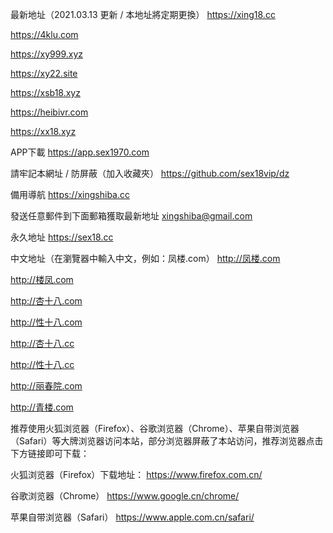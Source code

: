 最新地址（2021.03.13 更新 / 本地址將定期更換）
https://xing18.cc

https://4klu.com

https://xy999.xyz

https://xy22.site

https://xsb18.xyz

https://heibivr.com

https://xx18.xyz

APP下載
https://app.sex1970.com

請牢記本網址 / 防屏蔽（加入收藏夾）
https://github.com/sex18vip/dz

備用導航
https://xingshiba.cc

發送任意郵件到下面郵箱獲取最新地址
xingshiba@gmail.com

永久地址
https://sex18.cc

中文地址（在瀏覽器中輸入中文，例如：凤楼.com）
http://凤楼.com

http://楼凤.com

http://杏十八.com

http://性十八.com

http://杏十八.cc

http://性十八.cc

http://丽春院.com

http://青楼.com

推荐使用火狐浏览器（Firefox）、谷歌浏览器（Chrome）、苹果自带浏览器（Safari）等大牌浏览器访问本站，部分浏览器屏蔽了本站访问，推荐浏览器点击下方链接即可下载：

火狐浏览器（Firefox）下载地址： https://www.firefox.com.cn/

谷歌浏览器（Chrome） https://www.google.cn/chrome/

苹果自带浏览器（Safari） https://www.apple.com.cn/safari/

